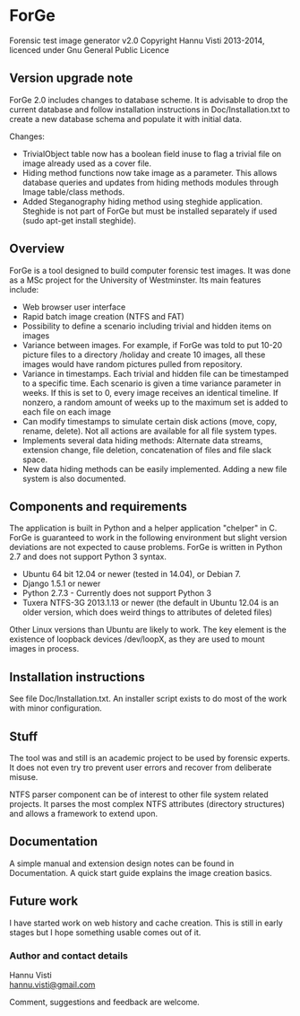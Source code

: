 # ForGe

Forensic test image generator v2.0
Copyright Hannu Visti 2013-2014, licenced under Gnu General Public Licence

## Version upgrade note

ForGe 2.0 includes changes to database scheme. It is advisable to drop the current database and follow installation instructions in Doc/Installation.txt to create a new database schema and populate it with initial data. 

Changes: 
* TrivialObject table now has a boolean field inuse to flag a trivial file on image already used as a cover file.
* Hiding method functions now take image as a parameter. This allows database queries and updates from hiding methods modules through Image table/class methods. 
* Added Steganography hiding method using steghide application. Steghide is not part of ForGe but must be installed separately if used (sudo apt-get install steghide).

## Overview

ForGe is a tool designed to build computer forensic test images. It was done as a MSc project for 
the University of Westminster. Its main features include:

* Web browser user interface
* Rapid batch image creation (NTFS and FAT)
* Possibility to define a scenario including trivial and hidden items on images
* Variance between images. For example, if ForGe was told to put 10-20 picture files to a directory /holiday and
  create 10 images, all these images would have random pictures pulled from repository.
* Variance in timestamps. Each trivial and hidden file can be timestamped to a specific time. Each scenario is
  given a time variance parameter in weeks. If this is set to 0, every image receives an identical timeline. If
  nonzero, a random amount of weeks up to the maximum set is added to each file on each image
* Can modify timestamps to simulate certain disk actions (move, copy, rename, delete). Not all actions are available for all file system types.
* Implements several data hiding methods: Alternate data streams, extension change, file deletion, concatenation
  of files and file slack space. 
* New data hiding methods can be easily implemented. Adding a new file system is also documented.


## Components and requirements
The application is built in Python and a helper application "chelper" in C. ForGe is guaranteed to work in the following environment but slight version deviations are not expected to cause problems. ForGe is written in Python 2.7 and does not support Python 3 syntax.

* Ubuntu 64 bit 12.04 or newer (tested in 14.04), or Debian 7. 
* Django 1.5.1 or newer
* Python 2.7.3 -      Currently does not support Python 3
* Tuxera NTFS-3G 2013.1.13 or newer (the default in Ubuntu 12.04 is an older version, which does weird things to attributes of deleted files)

Other Linux versions than Ubuntu are likely to work. The key element is the existence of loopback devices /dev/loopX, as they are used to mount images in process.

## Installation instructions
See file Doc/Installation.txt. An installer script exists to do most of the work with minor configuration. 

## Stuff
The tool was and still is an academic project to be used by forensic experts. It does not even try tro prevent user errors and recover from deliberate misuse. 

NTFS parser component can be of interest to other file system related projects. It parses the most complex NTFS attributes (directory structures) and allows a framework to extend upon. 

## Documentation
A simple manual and extension design notes can be found in Documentation. A quick start guide explains the image creation basics. 

## Future work
I have started work on web history and cache creation. This is still in early stages but I hope something usable comes out of it. 

### Author and contact details
Hannu Visti
<br>
hannu.visti@gmail.com

Comment, suggestions and feedback are welcome. 




